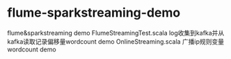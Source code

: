 # flume-sparkstreaming-demo
flume&amp;sparkstreaming demo
FlumeStreamingTest.scala log收集到kafka并从kafka读取记录偏移量wordcount demo
OnlineStreaming.scala 广播ip规则变量wordcount demo
